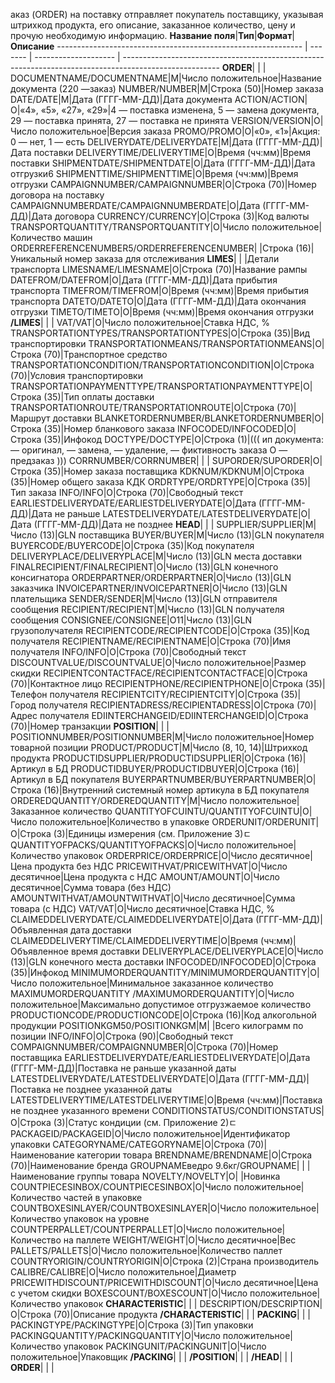 
аказ (ORDER) на поставку отправляет покупатель поставщику, указывая штрихкод продукта, его описание, заказанное количество, цену и прочую необходимую информацию.
**Название поля**|**Тип**|**Формат**|**Описание**
 ------------------------------------------------------------- | ------- | -------------------- | ------------------------------------------------------------------------------------------------------
**ORDER**| | |
     DOCUMENTNAME/DOCUMENTNAME|М|Число положительное|Название документа (220 —заказ)
     NUMBER/NUMBER|М|Строка (50)|Номер заказа
     DATE/DATE|М|Дата (ГГГГ-ММ-ДД)|Дата документа
     ACTION/ACTION|О|«4», «5», «27», «29»|4 — поставка изменена, 5 — замена документа, 29 — поставка принята, 27 — поставка не принята
     VERSION/VERSION|O|Число положительное|Версия заказа
     PROMO/PROMO|O|«0», «1»|Акция: 0 — нет, 1 — есть
     DELIVERYDATE/DELIVERYDATE|М|Дата (ГГГГ-ММ-ДД)|Дата поставки
     DELIVERYTIME/DELIVERYTIME|O|Время (чч:мм)|Время поставки
     SHIPMENTDATE/SHIPMENTDATE|O|Дата (ГГГГ-ММ-ДД)|Дата отгрузки6
     SHIPMENTTIME/SHIPMENTTIME|O|Время (чч:мм)|Время отгрузки
     CAMPAIGNNUMBER/CAMPAIGNNUMBER|O|Строка (70)|Номер договора на поставку
     CAMPAIGNNUMBERDATE/CAMPAIGNNUMBERDATE|O|Дата (ГГГГ-ММ-ДД)|Дата договора
     CURRENCY/CURRENCY|O|Строка (3)|Код валюты
     TRANSPORTQUANTITY/TRANSPORTQUANTITY|O|Число положительное|Количество машин
     ORDERREFERENCENUMBER5/ORDERREFERENCENUMBER| |Строка (16)|Уникальный номер заказа для отслеживания
     **LIMES**| | |Детали транспорта
          LIMESNAME/LIMESNAME|O|Строка (70)|Название рампы
          DATEFROM/DATEFROM|O|Дата (ГГГГ-ММ-ДД)|Дата прибытия транспорта
          TIMEFROM/TIMEFROM|O|Время (чч:мм)|Время прибытия транспорта
          DATETO/DATETO|O|Дата (ГГГГ-ММ-ДД)|Дата окончания отгрузки
          TIMETO/TIMETO|O|Время (чч:мм)|Время окончания отгрузки
     **/LIMES**| | |
     VAT/VAT|O|Число положительное|Ставка НДС, %
     TRANSPORTATIONTYPES/TRANSPORTATIONTYPES|O|Строка (35)|Вид транспортировки
     TRANSPORTATIONMEANS/TRANSPORTATIONMEANS|O|Строка (70)|Транспортное средство
     TRANSPORTATIONCONDITION/TRANSPORTATIONCONDITION|O|Строка (70)|Условия транспортировки
     TRANSPORTATIONPAYMENTTYPE/TRANSPORTATIONPAYMENTTYPE|O|Строка (35)|Тип оплаты доставки
     TRANSPORTATIONROUTE/TRANSPORTATIONROUTE|O|Строка (70)|Маршрут доставки
     BLANKETORDERNUMBER/BLANKETORDERNUMBER|O|Строка (35)|Номер бланкового заказа
     INFOCODED/INFOCODED|O|Строка (35)|Инфокод
     DOCTYPE/DOCTYPE|O|Строка (1)|(((
ип документа:
 — оригинал,
 — замена,
 — удаление,
 — фиктивность заказа
O — предзаказ
)))
     CORRNUMBER/CORRNUMBER| | |
     SUPORDER/SUPORDER|O|Строка (35)|Номер заказа поставщика
     KDKNUM/KDKNUM|O|Строка (35)|Номер общего заказа КДК
     ORDRTYPE/ORDRTYPE|O|Строка (35)|Тип заказа
     INFO/INFO|O|Строка (70)|Свободный текст
     EARLIESTDELIVERYDATE/EARLIESTDELIVERYDATE|O|Дата (ГГГГ-ММ-ДД)|Дата не раньше
     LATESTDELIVERYDATE/LATESTDELIVERYDATE|O|Дата (ГГГГ-ММ-ДД)|Дата не позднее
     **HEAD**| | |
          SUPPLIER/SUPPLIER|M|Число (13)|GLN поставщика
          BUYER/BUYER|M|Число (13)|GLN покупателя
          BUYERCODE/BUYERCODE|O|Строка (35)|Код покупателя
          DELIVERYPLACE/DELIVERYPLACE|M|Число (13)|GLN места доставки
          FINALRECIPIENT/FINALRECIPIENT|O|Число (13)|GLN конечного консигнатора
          ORDERPARTNER/ORDERPARTNER|O|Число (13)|GLN заказчика
          INVOICEPARTNER/INVOICEPARTNER|O|Число (13)|GLN плательщика
          SENDER/SENDER|M|Число (13)|GLN отправителя сообщения
          RECIPIENT/RECIPIENT|M|Число (13)|GLN получателя сообщения
          CONSIGNEE/CONSIGNEE|О11|Число (13)|GLN грузополучателя
          RECIPIENTCODE/RECIPIENTCODE|O|Строка (35)|Код получателя
          RECIPIENTNAME/RECIPIENTNAME|O|Строка (70)|Имя получателя
          INFO/INFO|O|Строка (70)|Свободный текст
          DISCOUNTVALUE/DISCOUNTVALUE|O|Число положительное|Размер скидки
          RECIPIENTCONTACTFACE/RECIPIENTCONTACTFACE|O|Строка (70)|Контактное лицо
          RECIPIENTPHONE/RECIPIENTPHONE|O|Строка (35)|Телефон получателя
          RECIPIENTCITY/RECIPIENTCITY|O|Строка (35)|Город получателя
          RECIPIENTADRESS/RECIPIENTADRESS|O|Строка (70)|Адрес получателя
          EDIINTERCHANGEID/EDIINTERCHANGEID|O|Строка (70)|Номер транзакции
          **POSITION**| | |
               POSITIONNUMBER/POSITIONNUMBER|М|Число положительное|Номер товарной позиции
               PRODUCT/PRODUCT|M|Число (8, 10, 14)|Штрихкод продукта
               PRODUCTIDSUPPLIER/PRODUCTIDSUPPLIER|O|Строка (16)|Артикул в БД
               PRODUCTIDBUYER/PRODUCTIDBUYER|O|Строка (16)|Артикул в БД покупателя
               BUYERPARTNUMBER/BUYERPARTNUMBER|О|Строка (16)|Внутренний системный номер артикула в БД покупателя
               ORDEREDQUANTITY/ORDEREDQUANTITY|M|Число положительное|Заказанное количество
               QUANTITYOFCUINTU/QUANTITYOFCUINTU|О|Число положительное|Количество в упаковке
               ORDERUNIT/ORDERUNIT|О|Строка (3)|Единицы измерения (см. Приложение 3)ﾧ
               QUANTITYOFPACKS/QUANTITYOFPACKS|О|Число положительное|Количество упаковок
               ORDERPRICE/ORDERPRICE|O|Число десятичное|Цена продукта без НДС
               PRICEWITHVAT/PRICEWITHVAT|O|Число десятичное|Цена продукта с НДС
               AMOUNT/AMOUNT|O|Число десятичное|Сумма товара (без НДС)
               AMOUNTWITHVAT/AMOUNTWITHVAT|О|Число десятичное|Сумма товара (с НДС)
               VAT/VAT|O|Число десятичное|Ставка НДС, %
               CLAIMEDDELIVERYDATE/CLAIMEDDELIVERYDATE|O|Дата (ГГГГ-ММ-ДД)|Объявленная дата доставки
               CLAIMEDDELIVERYTIME/CLAIMEDDELIVERYTIME|O|Время (чч:мм)|Объявленное время доставки
               DELIVERYPLACE/DELIVERYPLACE|О|Число (13)|GLN конечного места доставки
               INFOCODED/INFOCODED|O|Строка (35)|Инфокод
               MINIMUMORDERQUANTITY/MINIMUMORDERQUANTITY|O|Число положительное|Минимальное заказанное количество
               MAXIMUMORDERQUANTITY /MAXIMUMORDERQUANTITY|O|Число положительное|Максимально допустимое отгрузжаемое количество
               PRODUCTIONCODE/PRODUCTIONCODE|О|Строка (16)|Код алкогольной продукции
               POSITIONKGM50/POSITIONKGM|М| |Всего килограмм по позиции
               INFO/INFO|O|Строка (90)|Свободный текст
               COMPAIGNNUMBER/COMPAIGNNUMBER|O|Строка (70)|Номер поставщика
               EARLIESTDELIVERYDATE/EARLIESTDELIVERYDATE|O|Дата (ГГГГ-ММ-ДД)|Поставка не раньше указанной даты
               LATESTDELIVERYDATE/LATESTDELIVERYDATE|O|Дата (ГГГГ-ММ-ДД)|Поставка не позднее указанной даты
               LATESTDELIVERYTIME/LATESTDELIVERYTIME|O|Время (чч:мм)|Поставка не позднее указанного времени
               CONDITIONSTATUS/CONDITIONSTATUS|О|Строка (3)|Статус кондиции (см. Приложение 2)ﾧ
               PACKAGEID/PACKAGEID|O|Число положительное|Идентификатор упаковки
               CATEGORYNAME/CATEGORYNAME|O|Строка (70)|Наименование категории товара
               BRENDNAME/BRENDNAME|O|Строка (70)|Наименование бренда
               GROUPNAMEведро 9.6кг/GROUPNAME| | |Наименование группы товара
               NOVELTY/NOVELTY|O| |Новинка
               COUNTPIECESINBOX/COUNTPIECESINBOX|O|Число положительное|Количество частей в упаковке
               COUNTBOXESINLAYER/COUNTBOXESINLAYER|O|Число положительное|Количество упаковок на уровне
               COUNTPERPALLET/COUNTPERPALLET|O|Число положительное|Количество на паллете
               WEIGHT/WEIGHT|O|Число десятичное|Вес
               PALLETS/PALLETS|O|Число положительное|Количество паллет
               COUNTRYORIGIN/COUNTRYORIGIN|О|Строка (2)|Страна производитель
               CALIBRE/CALIBRE|O|Число положительное|Диаметр
               PRICEWITHDISCOUNT/PRICEWITHDISCOUNT|O|Число десятичное|Цена с учетом скидки
               BOXESCOUNT/BOXESCOUNT|O|Число положительное|Количество упаковок
               **CHARACTERISTIC**| | |
                    DESCRIPTION/DESCRIPTION|О|Строка (70)|Описание продукта
               **/CHARACTERISTIC**| | |
               **PACKING**| | |
                    PACKINGTYPE/PACKINGTYPE|O|Строка (3)|Тип упаковки
                    PACKINGQUANTITY/PACKINGQUANTITY|O|Число положительное|Количество упаковок
                    PACKINGUNIT/PACKINGUNIT|O|Число положительное|Упаковщик
               **/PACKING**| | |
          **/POSITION**| | |
     **/HEAD**| | |
**ORDER**| | |

